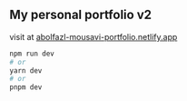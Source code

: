 
## My personal portfolio v2

visit at [abolfazl-mousavi-portfolio.netlify.app](abolfazl-mousavi-portfolio.netlify.app)

```bash
npm run dev
# or
yarn dev
# or
pnpm dev
```

